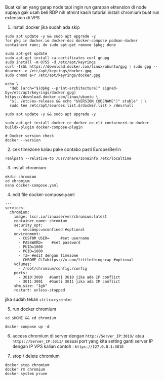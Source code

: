 Buat kalian yang garap node tapi ingin run garapan ektension di node supaya gak usah beli RDP nih atmint kasih tutorial install chromium buat run extension di VPS

1. install docker jika sudah ada skip
```console
sudo apt update -y && sudo apt upgrade -y
for pkg in docker.io docker-doc docker-compose podman-docker containerd runc; do sudo apt-get remove $pkg; done

sudo apt-get update
sudo apt-get install ca-certificates curl gnupg
sudo install -m 0755 -d /etc/apt/keyrings
curl -fsSL https://download.docker.com/linux/ubuntu/gpg | sudo gpg --dearmor -o /etc/apt/keyrings/docker.gpg
sudo chmod a+r /etc/apt/keyrings/docker.gpg

echo \
  "deb [arch="$(dpkg --print-architecture)" signed-by=/etc/apt/keyrings/docker.gpg] https://download.docker.com/linux/ubuntu \
  "$(. /etc/os-release && echo "$VERSION_CODENAME")" stable" | \
  sudo tee /etc/apt/sources.list.d/docker.list > /dev/null

sudo apt update -y && sudo apt upgrade -y

sudo apt-get install docker-ce docker-ce-cli containerd.io docker-buildx-plugin docker-compose-plugin

# Docker version check
docker --version
```
2. cek timezone kalau pake contabo pasti Europe/Berlin
```
realpath --relative-to /usr/share/zoneinfo /etc/localtime
```
3.  install chromium
```
mkdir chromium
cd chromium
nano docker-compose.yaml
```
4. edit file docker-compose.yaml
```
---
services:
  chromium:
    image: lscr.io/linuxserver/chromium:latest
    container_name: chromium
    security_opt:
      - seccomp:unconfined #optional
    environment:
      - CUSTOM_USER=     #set username
      - PASSWORD=    #set password
      - PUID=1000
      - PGID=1000
      - TZ= #edit dengan timezone
      - CHROME_CLI=https://x.com/littlethingscap #optional
    volumes:
      - /root/chromium/config:/config
    ports:
      - 3010:3000   #Ganti 3010 jika ada IP conflict
      - 3011:3001   #Ganti 3011 jika ada IP conflict
    shm_size: "1gb"
    restart: unless-stopped
```
jika sudah tekan `ctrl`+`x`+`y`+`enter`

5. run docker chromium
```
cd $HOME && cd chromium

docker compose up -d
```
6. access chromium di server dengan `http://Server_IP:3010/` atau 
`https://Server_IP:3011/` sesuai port yang kita setting ganti server IP dengan IP VPS kalian contoh : `https://127.0.0.1:3010`

7. stop / delete chromium
```
docker stop chromium
docker rm chromium
docker system prune
```
